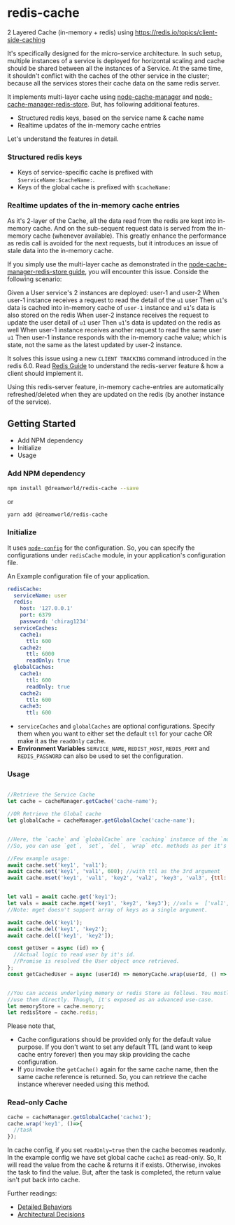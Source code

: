 # redis-cache
2 Layered Cache (in-memory + redis) using https://redis.io/topics/client-side-caching

It's specifically designed for the micro-service architecture. In such setup, multiple instances of a service is deployed for horizontal scaling and cache should be shared between all the instances of a Service. At the same time, it shouldn't conflict with the caches of the other service in the cluster; because all the services stores their cache data on the same redis server.

It implements multi-layer cache using [node-cache-manager][node-cache-manager] and [node-cache-manager-redis-store][node-cache-manager-redis-store]. But, has following  additional features.
- Structured redis keys, based on the service name & cache name
- Realtime updates of the in-memory cache entries


Let's understand the features in detail.
### Structured redis keys
- Keys of service-specific cache is prefixed with `$serviceName:$cacheName:`.
- Keys of the global cache is prefixed with `$cacheName:`


### Realtime updates of the in-memory cache entries

As it's 2-layer of the Cache, all the data read from the redis are kept into in-memory cache. 
And on the sub-sequent request data is served from the in-memory cache (whenever available).
This greatly enhance the performance as redis call is avoided for the next requests, but it introduces an issue of stale data into the in-memory cache.

If you simply use the multi-layer cache as demonstrated in the  [node-cache-manager-redis-store guide][node-cache-manager-redis-store], you will encounter this issue. Conside the following scenario:

Given a User service's 2 instances are deployed: user-1 and user-2
When user-1 instance receives a request to read the detail of the `u1` user
Then `u1`'s data is cached into in-memory cache of `user-1` instance 
and `u1`'s data is also stored on the redis 
When user-2 instance receives the request to update the user detail of `u1` user
Then `u1`'s data is updated on the redis as well
When user-1 instance receives another request to read the same user `u1`
Then user-1 instance responds with the in-memory cache value; which is state, not the same as the latest updated by user-2 instance.


It solves this issue using a new `CLIENT TRACKING` command introduced in the redis 6.0. Read [Redis Guide](https://redis.io/topics/client-side-caching) to understand the redis-server feature & how a client should implement it.

Using this redis-server feature, in-memory cache-entries are automatically refreshed/deleted when they are updated on the redis (by another instance of the service).
## Getting Started
- Add NPM dependency
- Initialize
- Usage

### Add NPM dependency

```sh
npm install @dreamworld/redis-cache --save
```

or

```sh
yarn add @dreamworld/redis-cache
```
### Initialize

It uses [`node-config`][node-config] for the configuration. So, you can specify the configurations under `redisCache` module, in your application's configuration file.

An Example configuration file of your application.

```yaml
redisCache:
  serviceName: user
  redis:
    host: '127.0.0.1'
    port: 6379
    password: 'chirag1234'
  serviceCaches:
    cache1:
      ttl: 600
    cache2:
      ttl: 6000
      readOnly: true
  globalCaches:
    cache1:
      ttl: 600
      readOnly: true
    cache2:
      ttl: 600
    cache3:
      ttl: 600
```

- `serviceCaches` and `globalCaches` are optional configurations. Specify them when you want
  to either set the default `ttl` for your cache OR make it as the `readOnly` cache.
- **Environment Variables** `SERVICE_NAME`, `REDIST_HOST`, `REDIS_PORT` and `REDIS_PASSWORD` can also be used to set the configuration.
### Usage

```javascript

//Retrieve the Service Cache
let cache = cacheManager.getCache('cache-name');

//OR Retrieve the Global cache
let globalCache = cacheManager.getGlobalCache('cache-name');


//Here, the `cache` and `globalCache` are `caching` instance of the `node-cache-manager`. 
//So, you can use `get`, `set`, `del`, `wrap` etc. methods as per it's usage pattern.

//Few example usage:
await cache.set('key1', 'val1');
await cache.set('key1', 'val1', 600); //with ttl as the 3rd argument
await cache.mset('key1', 'val1', 'key2', 'val2', 'key3', 'val3', {ttl: 600});


let val1 = await cache.get('key1');
let vals = await cache.mget('key1', 'key2', 'key3'); //vals =  ['val1', null, 'val3'];
//Note: mget doesn't support array of keys as a single argument.

await cache.del('key1');
await cache.del('key1', 'key2');
await cache.del(['key1', 'key2']);

const getUser = async (id) => {
  //Actual logic to read user by it's id.
  //Promise is resolved the User object once retrieved.
};
const getCachedUser = async (userId) => memoryCache.wrap(userId, () => getUser(userId));


//You can access underlying memory or redis Store as follows. You mostly don't need to
//use them directly. Though, it's exposed as an advanced use-case.
let memoryStore = cache.memory;
let redisStore = cache.redis;
```

Please note that,
- Cache configurations should be provided only for the default value purpose. If you don't want to set any default TTL (and want to keep cache entry forever) then you may skip providing the cache configuration.
- If you invoke the `getCache()` again for the same cache name, then the same cache reference
is returned. So, you can retrieve the cache instance wherever needed using this method.

### Read-only Cache

```javascript
cache = cacheManager.getGlobalCache('cache1');
cache.wrap('key1', ()=>{
  //task
});
```

In cache config, if you set `readOnly=true` then the cache becomes readonly. In the example config we have set global cache `cache1` as read-only. So, It will read the value from the cache & returns it if exists. Otherwise, invokes the task to find the value. But, after the task is completed, the return value isn't put back into cache.

Further readings:
- [Detailed Behaviors](./docs/behaviors.md)
- [Architectural Decisions](./docs/architectural-decisions.md)


[node-config]: https://www.npmjs.com/package/config
[node-cache-manager]: https://github.com/BryanDonovan/node-cache-manager
[node-cache-manager-redis-store]: https://github.com/dabroek/node-cache-manager-redis-store
